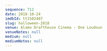 ```yaml
---
sequence: 712
date: 2018-10-24
imdbId: tt1502407
slug: halloween-2018
venue: Alamo Drafthouse Cinema - One Loudoun
venueNotes: null
medium: null
mediumNotes: null
---
```


